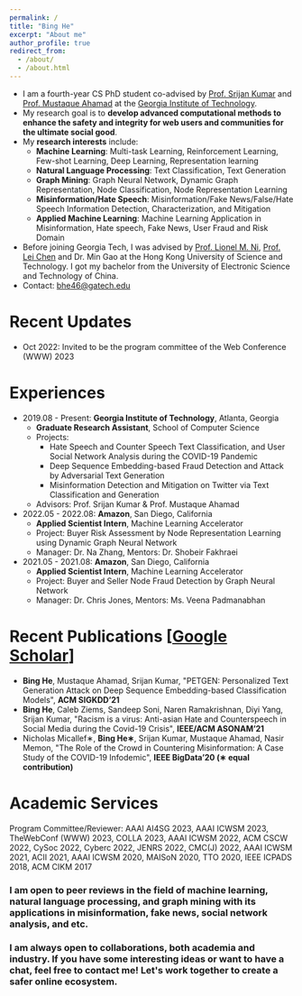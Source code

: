 ```yaml
---
permalink: /
title: "Bing He"
excerpt: "About me"
author_profile: true
redirect_from: 
  - /about/
  - /about.html
---
```


- I am a fourth-year CS PhD student 
  co-advised by [Prof. Srijan Kumar](https://faculty.cc.gatech.edu/~srijan/) and 
  [Prof. Mustaque Ahamad](https://www.cc.gatech.edu/people/mustaque-ahamad) 
  at the [Georgia Institute of Technology](https://www.gatech.edu/).
- My research goal is to **develop advanced computational methods 
  to enhance the safety and integrity for web users and communities for the ultimate social good**.
- My **research interests** include:
  - **Machine Learning**: Multi-task Learning, Reinforcement Learning, Few-shot Learning, Deep Learning, Representation learning
  - **Natural Language Processing**: Text Classification, Text Generation
  - **Graph Mining**: Graph Neural Network, Dynamic Graph Representation, Node Classification, Node Representation Learning
  - **Misinformation/Hate Speech**: Misinformation/Fake News/False/Hate Speech Information Detection, Characterization, and Mitigation
  - **Applied Machine Learning**: Machine Learning Application in Misinformation, Hate speech, Fake News, User Fraud and Risk Domain
- Before joining Georgia Tech, I was advised by [Prof. Lionel M. Ni](https://www.cse.ust.hk/~ni/), [Prof. Lei Chen](https://cse.hkust.edu.hk/~leichen/) and Dr. Min Gao 
  at the Hong Kong University of Science and Technology. 
  I got my bachelor from the University of Electronic Science and Technology of China.
- Contact: bhe46@gatech.edu

# Recent Updates
- Oct 2022: Invited to be the program committee of the Web Conference (WWW) 2023

# Experiences
- 2019.08 - Present: **Georgia Institute of Technology**, Atlanta, Georgia
  * **Graduate Research Assistant**, School of Computer Science
  * Projects: 
    * Hate Speech and Counter Speech Text Classification, and User Social Network Analysis during the COVID-19 Pandemic
    * Deep Sequence Embedding-based Fraud Detection and Attack by Adversarial Text Generation
    * Misinformation Detection and Mitigation on Twitter via Text Classification and Generation 
  * Advisors: Prof. Srijan Kumar & Prof. Mustaque Ahamad
- 2022.05 - 2022.08: **Amazon**, San Diego, California
  * **Applied Scientist Intern**, Machine Learning Accelerator
  * Project: Buyer Risk Assessment by Node Representation Learning using Dynamic Graph Neural Network
  * Manager: Dr. Na Zhang, Mentors: Dr. Shobeir Fakhraei
- 2021.05 - 2021.08: **Amazon**, San Diego, California
  * **Applied Scientist Intern**, Machine Learning Accelerator
  * Project: Buyer and Seller Node Fraud Detection by Graph Neural Network
  * Manager: Dr. Chris Jones, Mentors: Ms. Veena Padmanabhan


# Recent Publications [[Google Scholar](https://scholar.google.com/citations?user=BoGbpiIAAAAJ&hl=en)]
- **Bing He**, Mustaque Ahamad, Srijan Kumar, "PETGEN: Personalized Text Generation Attack on Deep
Sequence Embedding-based Classification Models", **ACM SIGKDD’21**
- **Bing He**, Caleb Ziems, Sandeep Soni, Naren Ramakrishnan, Diyi Yang, Srijan Kumar, "Racism is a
virus: Anti-asian Hate and Counterspeech in Social Media during the Covid-19 Crisis", **IEEE/ACM
ASONAM’21**
- Nicholas Micallef∗, **Bing He∗**, Srijan Kumar, Mustaque Ahamad, Nasir Memon, "The Role of the Crowd
in Countering Misinformation: A Case Study of the COVID-19 Infodemic", **IEEE BigData’20 (∗ equal
contribution)**

# Academic Services
<!---
Goal: at least 50 review records for my future development
- Added ICWSM'23: # of reviews: 13
- on Oct 26 2022, Added 2022 The 14th International Conference on Cyber-Enabled Distributed Computing and Knowledge Discovery: # of reviews: 14
- on Oct 29 2022, Got the review invitation from JENRS, but, just an application, list it as a potential, but I do not include it
- on Dec 2 2022, accepted the invitation to AAAI AI4SG 2023: the number is: 15
- on Dec 16 2022, finished the review of tspc CMC, include it, and the total number is: 16
-->
Program Committee/Reviewer: 
AAAI AI4SG 2023, AAAI ICWSM 2023, TheWebConf (WWW) 2023, COLLA 2023, 
AAAI ICWSM 2022, ACM CSCW 2022, CySoc 2022, Cyberc 2022, JENRS 2022, CMC(J) 2022, 
AAAI ICWSM 2021, ACII 2021, 
AAAI ICWSM 2020, MAISoN 2020, TTO 2020, 
IEEE ICPADS 2018, 
ACM CIKM 2017

### I am open to peer reviews in the field of machine learning, natural language processing, and graph mining with its applications in misinformation, fake news, social network analysis, and etc.
### I am always open to collaborations, both academia and industry. If you have some interesting ideas or want to have a chat, feel free to contact me! Let's work together to create a safer online ecosystem.

